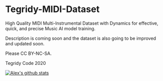 # Tegridy-MIDI-Dataset

High Quality MIDI Multi-Instrumental Dataset with Dynamics for effective, quick, and precise Music AI model training.

Description is coming soon and the dataset is also going to be improved and updated soon.

Please CC BY-NC-SA.

Tegridy Code 2020

[![Alex's github stats](https://github-readme-stats.vercel.app/api?username=asigalov61&count_private=true&show_icons=true&theme=radical)](https://github.com/anuraghazra/github-readme-stats)
